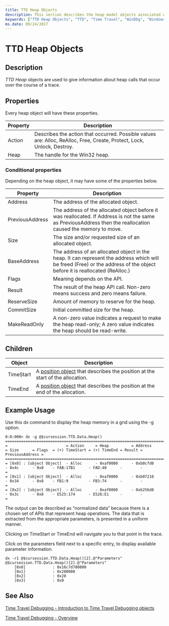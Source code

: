 ```yaml
---
title: TTD Heap Objects
description: This section describes the heap model objects associated with time travel debugging.
keywords: ["TTD Heap Objects", "TTD", "Time Travel", "WinDbg", "Windows Debugging"]
ms.date: 09/24/2017
---
```


# TTD Heap Objects

## Description
*TTD Heap* objects are used to give information about heap calls that occur over the course of a trace.

## Properties
Every heap object will have these properties.

| Property | Description |
| --- | --- |
| Action | Describes the action that occurred. Possible values are: Alloc, ReAlloc, Free, Create, Protect, Lock, Unlock, Destroy. |
| Heap | The handle for the Win32 heap. |

### Conditional properties
Depending on the heap object, it may have some of the properties below.

| Property | Description |
| --- | --- |
| Address | The address of the allocated object. |
| PreviousAddress | The address of the allocated object before it was reallocated. If Address is not the same as PreviousAddress then the reallocation caused the memory to move. |
| Size | The size and/or requested size of an allocated object. |
| BaseAddress | The address of an allocated object in the heap.  It can represent the address which will be freed (Free) or the address of the object before it is reallocated (ReAlloc.) |
| Flags | Meaning depends on the API. |
| Result | The result of the heap API call. Non-zero means success and zero means failure. |
| ReserveSize | Amount of memory to reserve for the heap. |
| CommitSize | Initial committed size for the heap. |
| MakeReadOnly | A non-zero value indicates a request to make the heap read-only; A zero value indicates the heap should be read-write. |

## Children

| Object | Description |
| --- | --- |
| TimeStart | A [position object](time-travel-debugging-position-objects.md) that describes the position at the start of the allocation. |
| TimeEnd | A [position object](time-travel-debugging-position-objects.md) that describes the position at the end of the allocation. |


## Example Usage

Use this dx command to display the heap memory in a grid using the -g option.

```dbgcmd
0:0:000> dx -g @$cursession.TTD.Data.Heap()
=======================================================================================================================================================
=                          = Action     = Heap          = Address       = Size      = Flags  = (+) TimeStart = (+) TimeEnd = Result = PreviousAddress =
=======================================================================================================================================================
= [0x0] : [object Object]  - Alloc      - 0xaf0000      - 0xb0cfd0      - 0x4c      - 0x0    - FAB:17B1      - FAD:40      -        -                 =
= [0x1] : [object Object]  - Alloc      - 0xaf0000      - 0xb07210      - 0x34      - 0x8    - FB1:9         - FB3:74      -        -                 =
= [0x2] : [object Object]  - Alloc      - 0xaf0000      - 0xb256d8      - 0x3c      - 0x8    - E525:174      - E526:E1     -        -                 =
```


The output can be described as “normalized data” because there is a chosen set of APIs that represent heap operations. The data that is extracted from the appropriate parameters, is presented in a uniform manner.

Clicking on TimeStart or TimeEnd will navigate you to that point in the trace.  

Click on the parameters field next to a specific entry, to display available parameter information.

```dbgcmd
dx -r1 @$cursession.TTD.Data.Heap()[2].@"Parameters"
@$cursession.TTD.Data.Heap()[2].@"Parameters"                
    [0x0]            : 0x16c7d780000
    [0x1]            : 0x280000
    [0x2]            : 0x20
    [0x3]            : 0x0
```

## See Also

[Time Travel Debugging - Introduction to Time Travel Debugging objects](time-travel-debugging-object-model.md)

[Time Travel Debugging - Overview](time-travel-debugging-overview.md)
